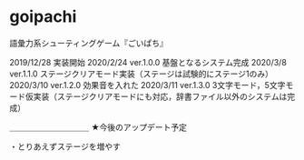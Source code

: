 # goipachi
語彙力系シューティングゲーム『ごいぱち』

2019/12/28 実装開始
2020/2/24 ver.1.0.0 基盤となるシステム完成
2020/3/8 ver.1.1.0 ステージクリアモード実装（ステージは試験的にステージ1のみ）
2020/3/10 ver.1.2.0 効果音を入れた
2020/3/11 ver.1.3.0 3文字モード，5文字モード仮実装（ステージクリアモードにも対応，辞書ファイル以外のシステムは完成）

＿＿＿＿＿＿＿＿＿＿
★今後のアップデート予定

・とりあえずステージを増やす

